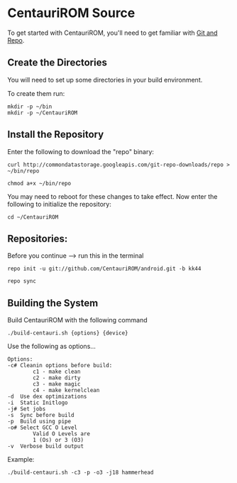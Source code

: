 CentauriROM Source
===================
To get started with CentauriROM, you'll need to get
familiar with [Git and Repo](http://source.android.com/source/version-control.html).

Create the Directories
----------------------

You will need to set up some directories in your build environment.

To create them run:

    mkdir -p ~/bin
    mkdir -p ~/CentauriROM

Install the Repository
----------------------

Enter the following to download the "repo" binary:

    curl http://commondatastorage.googleapis.com/git-repo-downloads/repo > ~/bin/repo

    chmod a+x ~/bin/repo

You may need to reboot for these changes to take effect. 
Now enter the following to initialize the repository:

    cd ~/CentauriROM

Repositories:
---------------

Before you continue --> run this in the terminal

    repo init -u git://github.com/CentauriROM/android.git -b kk44

    repo sync
    

Building the System
---------------

Build CentauriROM with the following command

    ./build-centauri.sh {options} {device}

Use the following as options...

    Options:
    -c# Cleanin options before build:
            c1 - make clean
            c2 - make dirty
            c3 - make magic
            c4 - make kernelclean
    -d  Use dex optimizations
    -i  Static Initlogo
    -j# Set jobs
    -s  Sync before build
    -p  Build using pipe
    -o# Select GCC O Level
            Valid O Levels are
            1 (Os) or 3 (O3)
    -v  Verbose build output
    
Example:

    ./build-centauri.sh -c3 -p -o3 -j18 hammerhead

